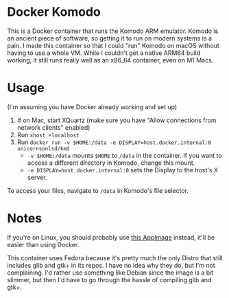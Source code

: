 # Docker Komodo

This is a Docker container that runs the Komodo ARM emulator. Komodo is an ancient piece of software, so getting it to run on modern systems is a pain. I made this container so that I could "run" Komodo on macOS without having to use a whole VM. While I couldn't get a native ARM64 build working, it still runs really well as an x86_64 container, even on M1 Macs.

# Usage

(I'm assuming you have Docker already working and set up)

1. If on Mac, start XQuartz (make sure you have "Allow connections from network clients" enabled)
2. Run `xhost +localhost`
3. Run `docker run -v $HOME:/data -e DISPLAY=host.docker.internal:0 unicornsonlsd/kmd`
    * `-v $HOME:/data` mounts `$HOME` to `/data` in the container. If you want to access a different directory in Komodo, change this mount.
    * `-e DISPLAY=host.docker.internal:0` sets the Display to the host's X server.

To access your files, navigate to `/data` in Komodo's file selector.

# Notes

If you're on Linux, you should probably use [this AppImage](https://github.com/Cactric/komodo-appimage/releases/latest) instead, it'll be easier than using Docker.

This container uses Fedora because it's pretty much the only Distro that still includes glib and gtk+ in its repos. I have no idea why they do, but I'm not complaining. I'd rather use something like Debian since the image is a bit slimmer, but then I'd have to go through the hassle of compiling glib and gtk+.